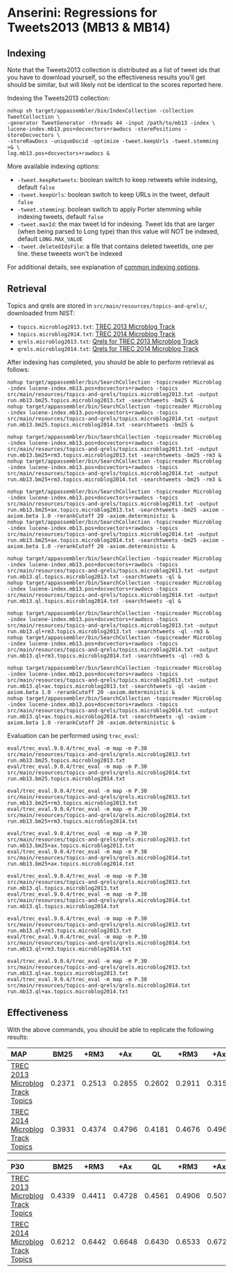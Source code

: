 # Anserini: Regressions for Tweets2013 (MB13 &amp; MB14)

## Indexing

Note that the Tweets2013 collection is distributed as a list of tweet ids that you have to download yourself, so the
effectiveness results you'll get should be similar, but will likely not be identical to the scores reported here.

Indexing the Tweets2013 collection:

```
nohup sh target/appassembler/bin/IndexCollection -collection TweetCollection \
-generator TweetGenerator -threads 44 -input /path/to/mb13 -index \
lucene-index.mb13.pos+docvectors+rawdocs -storePositions -storeDocvectors \
-storeRawDocs -uniqueDocid -optimize -tweet.keepUrls -tweet.stemming >& \
log.mb13.pos+docvectors+rawdocs &
```

More available indexing options:
* `-tweet.keepRetweets`: boolean switch to keep retweets while indexing, default `false`
* `-tweet.keepUrls`: boolean switch to keep URLs in the tweet, default `false`
* `-tweet.stemming`: boolean switch to apply Porter stemming while indexing tweets, default `false`
* `-tweet.maxId`: the max tweet Id for indexing. Tweet Ids that are larger (when being parsed to Long type) than this value will NOT be indexed, default `LONG.MAX_VALUE`
* `-tweet.deletedIdsFile`: a file that contains deleted tweetIds, one per line. these tweeets won't be indexed

For additional details, see explanation of [common indexing options](common-indexing-options.md).

## Retrieval

Topics and qrels are stored in `src/main/resources/topics-and-qrels/`, downloaded from NIST:

+ `topics.microblog2013.txt`: [TREC 2013 Microblog Track](https://trec.nist.gov/data/microblog/2013/topics.MB111-170.txt)
+ `topics.microblog2014.txt`: [TREC 2014 Microblog Track](https://trec.nist.gov/data/microblog/2014/topics.MB171-225.txt)
+ `qrels.microblog2013.txt`: [Qrels for TREC 2013 Microblog Track](https://trec.nist.gov/data/microblog/2013/qrels.txt)
+ `qrels.microblog2014.txt`: [Qrels for TREC 2014 Microblog Track](https://trec.nist.gov/data/microblog/2014/qrels2014.txt)

After indexing has completed, you should be able to perform retrieval as follows:

```
nohup target/appassembler/bin/SearchCollection -topicreader Microblog -index lucene-index.mb13.pos+docvectors+rawdocs -topics src/main/resources/topics-and-qrels/topics.microblog2013.txt -output run.mb13.bm25.topics.microblog2013.txt -searchtweets -bm25 &
nohup target/appassembler/bin/SearchCollection -topicreader Microblog -index lucene-index.mb13.pos+docvectors+rawdocs -topics src/main/resources/topics-and-qrels/topics.microblog2014.txt -output run.mb13.bm25.topics.microblog2014.txt -searchtweets -bm25 &

nohup target/appassembler/bin/SearchCollection -topicreader Microblog -index lucene-index.mb13.pos+docvectors+rawdocs -topics src/main/resources/topics-and-qrels/topics.microblog2013.txt -output run.mb13.bm25+rm3.topics.microblog2013.txt -searchtweets -bm25 -rm3 &
nohup target/appassembler/bin/SearchCollection -topicreader Microblog -index lucene-index.mb13.pos+docvectors+rawdocs -topics src/main/resources/topics-and-qrels/topics.microblog2014.txt -output run.mb13.bm25+rm3.topics.microblog2014.txt -searchtweets -bm25 -rm3 &

nohup target/appassembler/bin/SearchCollection -topicreader Microblog -index lucene-index.mb13.pos+docvectors+rawdocs -topics src/main/resources/topics-and-qrels/topics.microblog2013.txt -output run.mb13.bm25+ax.topics.microblog2013.txt -searchtweets -bm25 -axiom -axiom.beta 1.0 -rerankCutoff 20 -axiom.deterministic &
nohup target/appassembler/bin/SearchCollection -topicreader Microblog -index lucene-index.mb13.pos+docvectors+rawdocs -topics src/main/resources/topics-and-qrels/topics.microblog2014.txt -output run.mb13.bm25+ax.topics.microblog2014.txt -searchtweets -bm25 -axiom -axiom.beta 1.0 -rerankCutoff 20 -axiom.deterministic &

nohup target/appassembler/bin/SearchCollection -topicreader Microblog -index lucene-index.mb13.pos+docvectors+rawdocs -topics src/main/resources/topics-and-qrels/topics.microblog2013.txt -output run.mb13.ql.topics.microblog2013.txt -searchtweets -ql &
nohup target/appassembler/bin/SearchCollection -topicreader Microblog -index lucene-index.mb13.pos+docvectors+rawdocs -topics src/main/resources/topics-and-qrels/topics.microblog2014.txt -output run.mb13.ql.topics.microblog2014.txt -searchtweets -ql &

nohup target/appassembler/bin/SearchCollection -topicreader Microblog -index lucene-index.mb13.pos+docvectors+rawdocs -topics src/main/resources/topics-and-qrels/topics.microblog2013.txt -output run.mb13.ql+rm3.topics.microblog2013.txt -searchtweets -ql -rm3 &
nohup target/appassembler/bin/SearchCollection -topicreader Microblog -index lucene-index.mb13.pos+docvectors+rawdocs -topics src/main/resources/topics-and-qrels/topics.microblog2014.txt -output run.mb13.ql+rm3.topics.microblog2014.txt -searchtweets -ql -rm3 &

nohup target/appassembler/bin/SearchCollection -topicreader Microblog -index lucene-index.mb13.pos+docvectors+rawdocs -topics src/main/resources/topics-and-qrels/topics.microblog2013.txt -output run.mb13.ql+ax.topics.microblog2013.txt -searchtweets -ql -axiom -axiom.beta 1.0 -rerankCutoff 20 -axiom.deterministic &
nohup target/appassembler/bin/SearchCollection -topicreader Microblog -index lucene-index.mb13.pos+docvectors+rawdocs -topics src/main/resources/topics-and-qrels/topics.microblog2014.txt -output run.mb13.ql+ax.topics.microblog2014.txt -searchtweets -ql -axiom -axiom.beta 1.0 -rerankCutoff 20 -axiom.deterministic &

```

Evaluation can be performed using `trec_eval`:

```
eval/trec_eval.9.0.4/trec_eval -m map -m P.30 src/main/resources/topics-and-qrels/qrels.microblog2013.txt run.mb13.bm25.topics.microblog2013.txt
eval/trec_eval.9.0.4/trec_eval -m map -m P.30 src/main/resources/topics-and-qrels/qrels.microblog2014.txt run.mb13.bm25.topics.microblog2014.txt

eval/trec_eval.9.0.4/trec_eval -m map -m P.30 src/main/resources/topics-and-qrels/qrels.microblog2013.txt run.mb13.bm25+rm3.topics.microblog2013.txt
eval/trec_eval.9.0.4/trec_eval -m map -m P.30 src/main/resources/topics-and-qrels/qrels.microblog2014.txt run.mb13.bm25+rm3.topics.microblog2014.txt

eval/trec_eval.9.0.4/trec_eval -m map -m P.30 src/main/resources/topics-and-qrels/qrels.microblog2013.txt run.mb13.bm25+ax.topics.microblog2013.txt
eval/trec_eval.9.0.4/trec_eval -m map -m P.30 src/main/resources/topics-and-qrels/qrels.microblog2014.txt run.mb13.bm25+ax.topics.microblog2014.txt

eval/trec_eval.9.0.4/trec_eval -m map -m P.30 src/main/resources/topics-and-qrels/qrels.microblog2013.txt run.mb13.ql.topics.microblog2013.txt
eval/trec_eval.9.0.4/trec_eval -m map -m P.30 src/main/resources/topics-and-qrels/qrels.microblog2014.txt run.mb13.ql.topics.microblog2014.txt

eval/trec_eval.9.0.4/trec_eval -m map -m P.30 src/main/resources/topics-and-qrels/qrels.microblog2013.txt run.mb13.ql+rm3.topics.microblog2013.txt
eval/trec_eval.9.0.4/trec_eval -m map -m P.30 src/main/resources/topics-and-qrels/qrels.microblog2014.txt run.mb13.ql+rm3.topics.microblog2014.txt

eval/trec_eval.9.0.4/trec_eval -m map -m P.30 src/main/resources/topics-and-qrels/qrels.microblog2013.txt run.mb13.ql+ax.topics.microblog2013.txt
eval/trec_eval.9.0.4/trec_eval -m map -m P.30 src/main/resources/topics-and-qrels/qrels.microblog2014.txt run.mb13.ql+ax.topics.microblog2014.txt

```

## Effectiveness

With the above commands, you should be able to replicate the following results:

MAP                                     | BM25      | +RM3      | +Ax       | QL        | +RM3      | +Ax       |
:---------------------------------------|-----------|-----------|-----------|-----------|-----------|-----------|
[TREC 2013 Microblog Track Topics](http://trec.nist.gov/data/microblog2013.html)| 0.2371    | 0.2513    | 0.2855    | 0.2602    | 0.2911    | 0.3152    |
[TREC 2014 Microblog Track Topics](http://trec.nist.gov/data/microblog2014.html)| 0.3931    | 0.4374    | 0.4796    | 0.4181    | 0.4676    | 0.4965    |


P30                                     | BM25      | +RM3      | +Ax       | QL        | +RM3      | +Ax       |
:---------------------------------------|-----------|-----------|-----------|-----------|-----------|-----------|
[TREC 2013 Microblog Track Topics](http://trec.nist.gov/data/microblog2013.html)| 0.4339    | 0.4411    | 0.4728    | 0.4561    | 0.4906    | 0.5078    |
[TREC 2014 Microblog Track Topics](http://trec.nist.gov/data/microblog2014.html)| 0.6212    | 0.6442    | 0.6648    | 0.6430    | 0.6533    | 0.6727    |


